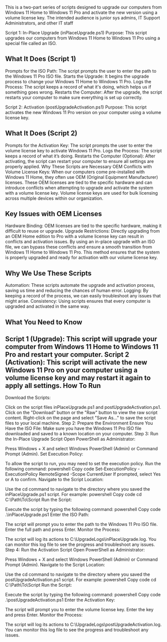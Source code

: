 This is a two-part series of scripts designed to upgrade our computers from Windows 11 Home to Windows 11 Pro and activate the new version using a volume license key.
The intended audience is junior sys admins, IT Support Administrators, and other IT staff

Script 1: In-Place Upgrade (inPlaceUpgrade.ps1) 
Purpose: This script upgrades our computers from Windows 11 Home to Windows 11 Pro using a special file called an ISO.

What It Does (Script 1)
-------------------------------------------------------------------------------------------------------------------------------------------------------------------------------------------------------------------------------------------------------------------------
Prompts for the ISO Path: The script prompts the user to enter the path to the Windows 11 Pro ISO file.
Starts the Upgrade: It begins the upgrade process to change your Windows 11 Home to Windows 11 Pro. 
Logs the Process: The script keeps a record of what it's doing, which helps us if something goes wrong. 
Restarts the Computer: After the upgrade, the script restarts your computer to make sure everything is set up correctly.

Script 2: Activation (postUpgradeActivation.ps1)
Purpose: This script activates the new Windows 11 Pro version on your computer using a volume license key.

What It Does (Script 2)
-------------------------------------------------------------------------------------------------------------------------------------------------------------------------------------------------------------------------------------------------------------------------
Prompts for the Activation Key: The script prompts the user to enter the volume license key to activate Windows 11 Pro. Logs the Process: The script keeps a record of what it’s doing.
Restarts the Computer (Optional): After activating, the script can restart your computer to ensure all settings are properly applied.
Why These Scripts are Necessary OEM Conflicts with Volume License Keys: When our computers come pre-installed with Windows 11 Home, they often use OEM (Original Equipment Manufacturer) licenses. 
These OEM licenses are tied to the specific hardware and can introduce conflicts when attempting to upgrade and activate the system with a volume license key. Volume license keys are used for bulk licensing across multiple devices within our organization.

Key Issues with OEM Licenses
-------------------------------------------------------------------------------------------------------------------------------------------------------------------------------------------------------------------------------------------------------------------------
Hardware Binding: OEM licenses are tied to the specific hardware, making it difficult to reuse or upgrade. Upgrade Restrictions: Directly upgrading from an OEM Home edition to Pro with a volume license key can result in conflicts and activation issues. 
By using an in-place upgrade with an ISO file, we can bypass these conflicts and ensure a smooth transition from Windows 11 Home to Windows 11 Pro. This method ensures that the system is properly upgraded and ready for activation with our volume license key.

Why We Use These Scripts 
-------------------------------------------------------------------------------------------------------------------------------------------------------------------------------------------------------------------------------------------------------------------------
Automation: These scripts automate the upgrade and activation process, saving us time and reducing the chances of human error.
Logging: By keeping a record of the process, we can easily troubleshoot any issues that might arise.
Consistency: Using scripts ensures that every computer is upgraded and activated in the same way.

What You Need to Know
-------------------------------------------------------------------------------------------------------------------------------------------------------------------------------------------------------------------------------------------------------------------------
 Script 1 (Upgrade): This script will upgrade your computer from Windows 11 Home to Windows 11 Pro and restart your computer.
 Script 2 (Activation): This script will activate the new Windows 11 Pro on your computer using a volume license key and may restart it again to apply all settings.
How To Run
-------------------------------------------------------------------------------------------------------------------------------------------------------------------------------------------------------------------------------------------------------------------------
Download the Scripts:

Click on the script files inPlaceUpgrade.ps1 and postUpgradeActivation.ps1.
Click on the "Download" button or the "Raw" button to view the raw script content.
Right-click on the page and select "Save As..." to save the script files to your local machine.
Step 2: Prepare the Environment
Ensure You Have the ISO File:
Make sure you have the Windows 11 Pro ISO file downloaded and saved to a known location on your computer.
Step 3: Run the In-Place Upgrade Script
Open PowerShell as Administrator:

Press Windows + X and select Windows PowerShell (Admin) or Command Prompt (Admin).
Set Execution Policy:

To allow the script to run, you may need to set the execution policy. Run the following command:
powershell
Copy code
Set-ExecutionPolicy -ExecutionPolicy RemoteSigned -Scope CurrentUser
If prompted, select Yes or A to confirm.
Navigate to the Script Location:

Use the cd command to navigate to the directory where you saved the inPlaceUpgrade.ps1 script. For example:
powershell
Copy code
cd C:\Path\To\Script
Run the Script:

Execute the script by typing the following command:
powershell
Copy code
.\inPlaceUpgrade.ps1
Enter the ISO Path:

The script will prompt you to enter the path to the Windows 11 Pro ISO file. Enter the full path and press Enter.
Monitor the Process:

The script will log its actions to C:\UpgradeLogs\inPlaceUpgrade.log. You can monitor this log file to see the progress and troubleshoot any issues.
Step 4: Run the Activation Script
Open PowerShell as Administrator:

Press Windows + X and select Windows PowerShell (Admin) or Command Prompt (Admin).
Navigate to the Script Location:

Use the cd command to navigate to the directory where you saved the postUpgradeActivation.ps1 script. For example:
powershell
Copy code
cd C:\Path\To\Script
Run the Script:

Execute the script by typing the following command:
powershell
Copy code
.\postUpgradeActivation.ps1
Enter the Activation Key:

The script will prompt you to enter the volume license key. Enter the key and press Enter.
Monitor the Process:

The script will log its actions to C:\UpgradeLogs\postUpgradeActivation.log. You can monitor this log file to see the progress and troubleshoot any issues.
